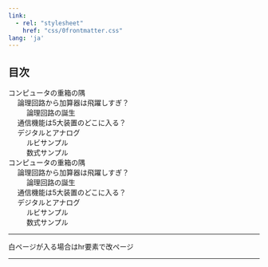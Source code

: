 ```yaml
---
link: 
  - rel: "stylesheet"
    href: "css/0frontmatter.css"
lang: 'ja'
---
```


## 目次
<nav id="toc" role="doc-toc">

- <a class="toc-chapter" href="sample1.html#h1_1">コンピュータの重箱の隅</a>
  - <a class="toc-section" href="sample1.html#h2_1">論理回路から加算器は飛躍しすぎ？</a>
    - <a class="toc-subsection" href="sample1.html#論理回路の誕生">論理回路の誕生</a>
  - <a class="toc-section" href="sample1.html#通信機能は5大装置のどこに入る">通信機能は5大装置のどこに入る？</a>
  - <a class="toc-section" href="sample1.html#デジタルとアナログ">デジタルとアナログ</a>
    - <a class="toc-subsection" href="sample1.html#ルビサンプル">ルビサンプル</a>
    - <a class="toc-subsection" href="sample1.html#数式サンプル">数式サンプル</a>
- <a class="toc-chapter" href="sample2.html#h1_1">コンピュータの重箱の隅</a>
  - <a class="toc-section" href="sample2.html#h2_1">論理回路から加算器は飛躍しすぎ？</a>
    - <a class="toc-subsection" href="sample2.html#論理回路の誕生">論理回路の誕生</a>
  - <a class="toc-section" href="sample2.html#通信機能は5大装置のどこに入る">通信機能は5大装置のどこに入る？</a>
  - <a class="toc-section" href="sample2.html#デジタルとアナログ">デジタルとアナログ</a>
    - <a class="toc-subsection" href="sample2.html#ルビサンプル">ルビサンプル</a>
    - <a class="toc-subsection" href="sample2.html#数式サンプル">数式サンプル</a>

</nav>


---

白ページが入る場合はhr要素で改ページ

---